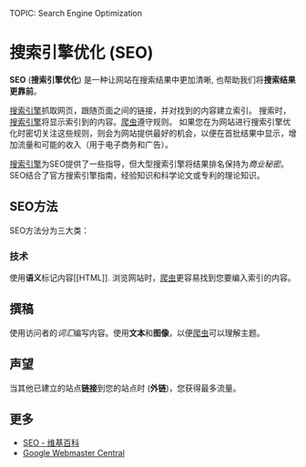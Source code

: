 TOPIC: Search Engine Optimization

# 搜索引擎优化 (SEO)

**SEO** (**搜索引擎优化**) 是一种让网站在搜索结果中更加清晰, 也帮助我们将**搜索结果更靠前**。

[搜索引擎](/zh-hans/glossary/Search_Engine)抓取网页，跟随页面之间的链接，并对找到的内容建立索引。
搜索时，[搜索引擎](/zh-hans/glossary/Search_Engine)将显示索引到的内容。[爬虫](/zh-hans/glossary/Web_Crawler)遵守规则。
如果您在为网站进行搜索引擎优化时密切关注这些规则，则会为网站提供最好的机会，以便在首批结果中显示，增加流量和可能的收入（用于电子商务和广告）。

[搜索引擎](/zh-hans/glossary/Search_Engine)为SEO提供了一些指导，但大型搜索引擎将结果排名保持为*商业秘密*。
SEO结合了官方搜索引擎指南，经验知识和科学论文或专利的理论知识。

## SEO方法

SEO方法分为三大类：

### 技术

使用**语义**标记内容[[HTML]]. 浏览网站时，[爬虫](/zh-hans/glossary/Web_Crawler)更容易找到您要编入索引的内容。

## 撰稿

使用访问者的*词汇*编写内容。使用**文本**和**图像**，以便[爬虫](/zh-hans/glossary/Web_Crawler)可以理解主题。

## 声望

当其他已建立的站点**链接**到您的站点时 (**外链**)，您获得最多流量。

## 更多

- [SEO - 维基百科](https://zh.wikipedia.org/wiki/SEO)
- [Google Webmaster Central](https://www.google.com/webmasters/)
